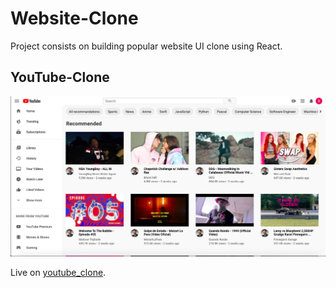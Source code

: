 # Website-Clone

Project consists on building popular website UI clone using React.


## YouTube-Clone

![website-demo](./assets/images/youtube_clone.png)

Live on [youtube_clone](https://clone-67bfa.web.app/).